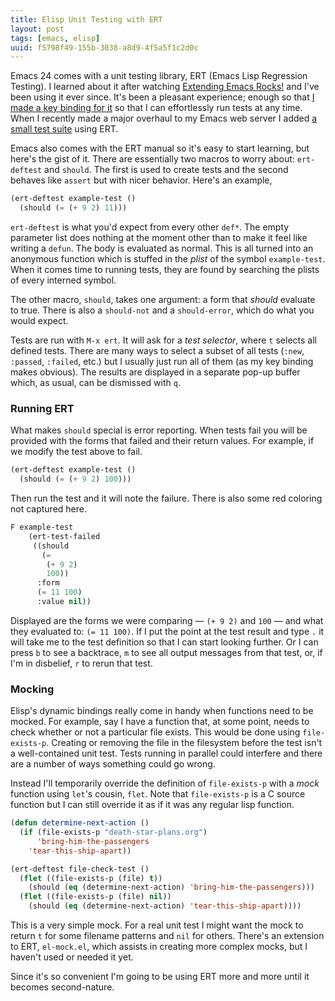 ```yaml
---
title: Elisp Unit Testing with ERT
layout: post
tags: [emacs, elisp]
uuid: f5798f49-155b-3038-a8d9-4f5a5f1c2d0c
---
```


Emacs 24 comes with a unit testing library, ERT (Emacs Lisp
Regression Testing). I learned about it after watching
[Extending Emacs Rocks!](http://emacsrocks.com/) and I've been using
it ever since. It's been a pleasant experience; enough so that
[I made a key binding for it](https://github.com/skeeto/.emacs.d/commit/59d3eac73edbad8a5be72a81c7d6c5b1193bbb90)
so that I can effortlessly run tests at any time. When I recently made
a major overhaul to my Emacs web server I added
[a small test suite](https://github.com/skeeto/emacs-http-server/blob/master/simple-httpd-test.el)
using ERT.

Emacs also comes with the ERT manual so it's easy to start learning,
but here's the gist of it. There are essentially two macros to worry
about: `ert-deftest` and `should`. The first is used to create tests
and the second behaves like `assert` but with nicer behavior. Here's
an example,

~~~cl
(ert-deftest example-test ()
  (should (= (+ 9 2) 11)))
~~~

`ert-deftest` is what you'd expect from every other `def*`. The empty
parameter list does nothing at the moment other than to make it feel
like writing a `defun`. The body is evaluated as normal. This is all
turned into an anonymous function which is stuffed in the *plist* of
the symbol `example-test`. When it comes time to running tests, they
are found by searching the plists of every interned symbol.

The other macro, `should`, takes one argument: a form that *should*
evaluate to true. There is also a `should-not` and a `should-error`,
which do what you would expect.

Tests are run with `M-x ert`. It will ask for a *test selector*, where
`t` selects all defined tests. There are many ways to select a subset
of all tests (`:new`, `:passed`, `:failed`, etc.) but I usually just
run all of them (as my key binding makes obvious). The results are
displayed in a separate pop-up buffer which, as usual, can be
dismissed with `q`.

### Running ERT

What makes `should` special is error reporting. When tests fail you
will be provided with the forms that failed and their return
values. For example, if we modify the test above to fail.

~~~cl
(ert-deftest example-test ()
  (should (= (+ 9 2) 100)))
~~~

Then run the test and it will note the failure. There is also some red
coloring not captured here.

~~~cl
F example-test
    (ert-test-failed
     ((should
       (=
        (+ 9 2)
        100))
      :form
      (= 11 100)
      :value nil))
~~~

Displayed are the forms we were comparing — `(+ 9 2)` and `100` — and
what they evaluated to: `(= 11 100)`. If I put the point at the test
result and type `.` it will take me to the test definition so that I
can start looking further. Or I can press `b` to see a backtrace, `m`
to see all output messages from that test, or, if I'm in disbelief,
`r` to rerun that test.

### Mocking

Elisp's dynamic bindings really come in handy when functions need to
be mocked. For example, say I have a function that, at some point,
needs to check whether or not a particular file exists. This would be
done using `file-exists-p`. Creating or removing the file in the
filesystem before the test isn't a well-contained unit test. Tests
running in parallel could interfere and there are a number of ways
something could go wrong.

Instead I'll temporarily override the definition of `file-exists-p`
with a *mock* function using `let`'s cousin, `flet`. Note that
`file-exists-p` is a C source function but I can still override it as
if it was any regular lisp function.

~~~cl
(defun determine-next-action ()
  (if (file-exists-p "death-star-plans.org")
      'bring-him-the-passengers
    'tear-this-ship-apart))

(ert-deftest file-check-test ()
  (flet ((file-exists-p (file) t))
    (should (eq (determine-next-action) 'bring-him-the-passengers)))
  (flet ((file-exists-p (file) nil))
    (should (eq (determine-next-action) 'tear-this-ship-apart))))
~~~

This is a very simple mock. For a real unit test I might want the mock
to return `t` for some filename patterns and `nil` for others. There's
an extension to ERT, `el-mock.el`, which assists in creating more
complex mocks, but I haven't used or needed it yet.

Since it's so convenient I'm going to be using ERT more and more until
it becomes second-nature.

